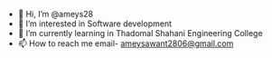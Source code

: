 - 👋 Hi, I’m @ameys28
- 👀 I’m interested in Software development
- 🌱 I’m currently learning in Thadomal Shahani Engineering College 
- 📫 How to reach me email- ameysawant2806@gmail.com

<!---
ameys28/ameys28 is a ✨ special ✨ repository because its `README.md` (this file) appears on your GitHub profile.
You can click the Preview link to take a look at your changes.
--->
